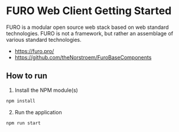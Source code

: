 # FURO Web Client Getting Started

FURO is a modular open source web stack based on web standard technologies. FURO is not a framework, but rather an assemblage of various standard technologies. 

- https://furo.pro/
- https://github.com/theNorstroem/FuroBaseComponents

## How to run
1. Install the NPM module(s)
```bash
npm install
```
2. Run the application
```bash
npm run start
```
